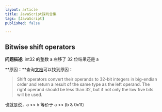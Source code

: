```yaml
---
layout: article
title: JavaScript踩坑合集
tags: [JavaScript]
published: false

---
```


## Bitwise shift operators

**问题描述:** int32 的整数 a 左移了 32 位结果还是 a

**原因：**查询[文档](https://developer.mozilla.org/en-US/docs/Web/JavaScript/Reference/Operators/Bitwise_Operators)可以找到原因：

> Shift operators convert their operands to 32-bit integers in big-endian order and return a result of the same type as the left operand. The right operand should be less than 32, but if not only the low five bits will be used.

也就是说，a << b 等价于 a << (b & 0x1f)
